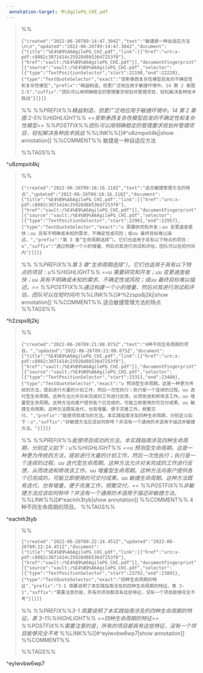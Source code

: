 ```yaml
---
 annotation-target: 书\AgilePG_CHI.pdf
---
```




>%%
>```annotation-json
>{"created":"2022-06-26T09:14:47.304Z","text":"敏捷是一种自适应方法\n\n","updated":"2022-06-26T09:14:47.304Z","document":{"title":"%E4%B9%A6AgilePG_CHI.pdf","link":[{"href":"urn:x-pdf:c8082c3071414c25928d8b536d7253f0"},{"href":"vault:/%E4%B9%A6AgilePG_CHI.pdf"}],"documentFingerprint":"c8082c3071414c25928d8b536d7253f0"},"uri":"vault:/%E4%B9%A6AgilePG_CHI.pdf","target":[{"source":"vault:/%E4%B9%A6AgilePG_CHI.pdf","selector":[{"type":"TextPositionSelector","start":22198,"end":22220},{"type":"TextQuoteSelector","exact":"受斯泰西复杂性模型启发的不确定性和复杂性模型","prefix":"精益制造，但更广泛地应用于敏捷环境中。14 第 2 章图 2-5","suffix":"团队可以用明确稳定的管理要求规划并管理项目，轻松解决各种技术挑战"}]}]}
>```
>%%
>*%%PREFIX%%精益制造，但更广泛地应用于敏捷环境中。14 第 2 章图 2-5%%HIGHLIGHT%% ==受斯泰西复杂性模型启发的不确定性和复杂性模型== %%POSTFIX%%团队可以用明确稳定的管理要求规划并管理项目，轻松解决各种技术挑战*
>%%LINK%%[[#^u8zmpxit4kj|show annotation]]
>%%COMMENT%%
>敏捷是一种自适应方法
>
>
>%%TAGS%%
>
^u8zmpxit4kj


>%%
>```annotation-json
>{"created":"2022-06-26T09:18:16.118Z","text":"适合敏捷管理方法的特点","updated":"2022-06-26T09:18:16.118Z","document":{"title":"%E4%B9%A6AgilePG_CHI.pdf","link":[{"href":"urn:x-pdf:c8082c3071414c25928d8b536d7253f0"},{"href":"vault:/%E4%B9%A6AgilePG_CHI.pdf"}],"documentFingerprint":"c8082c3071414c25928d8b536d7253f0"},"uri":"vault:/%E4%B9%A6AgilePG_CHI.pdf","target":[{"source":"vault:/%E4%B9%A6AgilePG_CHI.pdf","selector":[{"type":"TextPositionSelector","start":22901,"end":22957},{"type":"TextQuoteSelector","exact":"u 需要研究和开发；uu 变更速度极快；uu 具有不明确或未知的需求、不确定性或风险；或uu 最终目标难以描述。","prefix":"第 3 章“生命周期选择”）。它们也适用于具有以下特点的项目：u","suffix":"通过构建一个小的增量，然后对其进行测试和评估，团队可以在短时间内"}]}]}
>```
>%%
>*%%PREFIX%%第 3 章“生命周期选择”）。它们也适用于具有以下特点的项目：u%%HIGHLIGHT%% ==u 需要研究和开发；uu 变更速度极快；uu 具有不明确或未知的需求、不确定性或风险；或uu 最终目标难以描述。== %%POSTFIX%%通过构建一个小的增量，然后对其进行测试和评估，团队可以在短时间内*
>%%LINK%%[[#^h2zsps8j2kj|show annotation]]
>%%COMMENT%%
>适合敏捷管理方法的特点
>%%TAGS%%
>
^h2zsps8j2kj


>%%
>```annotation-json
>{"created":"2022-06-26T09:21:08.075Z","text":"4种不同生命周期的项目。","updated":"2022-06-26T09:21:08.075Z","document":{"title":"%E4%B9%A6AgilePG_CHI.pdf","link":[{"href":"urn:x-pdf:c8082c3071414c25928d8b536d7253f0"},{"href":"vault:/%E4%B9%A6AgilePG_CHI.pdf"}],"documentFingerprint":"c8082c3071414c25928d8b536d7253f0"},"uri":"vault:/%E4%B9%A6AgilePG_CHI.pdf","target":[{"source":"vault:/%E4%B9%A6AgilePG_CHI.pdf","selector":[{"type":"TextPositionSelector","start":23311,"end":23480},{"type":"TextQuoteSelector","exact":"u 预测型生命周期。这是一种更为传统的方法，提前进行大量的计划工作，然后一次性执行；执行是一个连续的过程。uu 迭代型生命周期。这种方法允许对未完成的工作进行反馈，从而改进和修改该工作。uu 增量型生命周期。这种方法向客户提供各个已完成的，可能立即使用的可交付成果。uu 敏捷生命周期。这种方法既有迭代，也有增量，便于完善工作，频繁交付。","prefix":"能使项目成功的方法。本实践指南涉及四种生命周期，分别定义如下：u","suffix":"非敏捷方法应该如何称呼？并没有一个通用的术语用于描述非敏捷方法。"}]}]}
>```
>%%
>*%%PREFIX%%能使项目成功的方法。本实践指南涉及四种生命周期，分别定义如下：u%%HIGHLIGHT%% ==u 预测型生命周期。这是一种更为传统的方法，提前进行大量的计划工作，然后一次性执行；执行是一个连续的过程。uu 迭代型生命周期。这种方法允许对未完成的工作进行反馈，从而改进和修改该工作。uu 增量型生命周期。这种方法向客户提供各个已完成的，可能立即使用的可交付成果。uu 敏捷生命周期。这种方法既有迭代，也有增量，便于完善工作，频繁交付。== %%POSTFIX%%非敏捷方法应该如何称呼？并没有一个通用的术语用于描述非敏捷方法。*
>%%LINK%%[[#^eaclnh3tyb|show annotation]]
>%%COMMENT%%
>4种不同生命周期的项目。
>%%TAGS%%
>
^eaclnh3tyb


>%%
>```annotation-json
>{"created":"2022-06-26T09:22:24.451Z","updated":"2022-06-26T09:22:24.451Z","document":{"title":"%E4%B9%A6AgilePG_CHI.pdf","link":[{"href":"urn:x-pdf:c8082c3071414c25928d8b536d7253f0"},{"href":"vault:/%E4%B9%A6AgilePG_CHI.pdf"}],"documentFingerprint":"c8082c3071414c25928d8b536d7253f0"},"uri":"vault:/%E4%B9%A6AgilePG_CHI.pdf","target":[{"source":"vault:/%E4%B9%A6AgilePG_CHI.pdf","selector":[{"type":"TextPositionSelector","start":23792,"end":23801},{"type":"TextQuoteSelector","exact":"四种生命周期的特征","prefix":"3-1 简要说明了本实践指南涉及的四种生命周期的特征。表 3-1","suffix":"需要注意的是，所有的项目都具有这些特征，没有一个项目能够完全不考"}]}]}
>```
>%%
>*%%PREFIX%%3-1 简要说明了本实践指南涉及的四种生命周期的特征。表 3-1%%HIGHLIGHT%% ==四种生命周期的特征== %%POSTFIX%%需要注意的是，所有的项目都具有这些特征，没有一个项目能够完全不考*
>%%LINK%%[[#^eylwvbw6wp7|show annotation]]
>%%COMMENT%%
>
>%%TAGS%%
>
^eylwvbw6wp7
